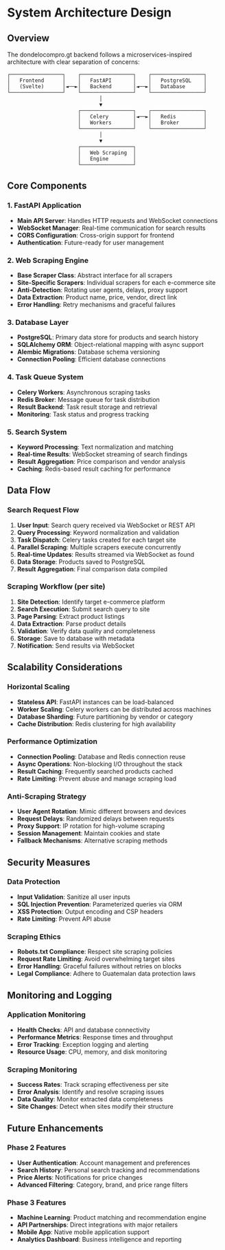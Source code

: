 # System Architecture Design

## Overview
The dondelocompro.gt backend follows a microservices-inspired architecture with clear separation of concerns:

```
┌─────────────────┐    ┌─────────────────┐    ┌─────────────────┐
│   Frontend      │    │   FastAPI       │    │   PostgreSQL    │
│   (Svelte)      │◄──►│   Backend       │◄──►│   Database      │
└─────────────────┘    └─────────────────┘    └─────────────────┘
                              │
                              ▼
                       ┌─────────────────┐    ┌─────────────────┐
                       │   Celery        │◄──►│   Redis         │
                       │   Workers       │    │   Broker        │
                       └─────────────────┘    └─────────────────┘
                              │
                              ▼
                       ┌─────────────────┐
                       │   Web Scraping  │
                       │   Engine        │
                       └─────────────────┘
```

## Core Components

### 1. FastAPI Application
- **Main API Server**: Handles HTTP requests and WebSocket connections
- **WebSocket Manager**: Real-time communication for search results
- **CORS Configuration**: Cross-origin support for frontend
- **Authentication**: Future-ready for user management

### 2. Web Scraping Engine
- **Base Scraper Class**: Abstract interface for all scrapers
- **Site-Specific Scrapers**: Individual scrapers for each e-commerce site
- **Anti-Detection**: Rotating user agents, delays, proxy support
- **Data Extraction**: Product name, price, vendor, direct link
- **Error Handling**: Retry mechanisms and graceful failures

### 3. Database Layer
- **PostgreSQL**: Primary data store for products and search history
- **SQLAlchemy ORM**: Object-relational mapping with async support
- **Alembic Migrations**: Database schema versioning
- **Connection Pooling**: Efficient database connections

### 4. Task Queue System
- **Celery Workers**: Asynchronous scraping tasks
- **Redis Broker**: Message queue for task distribution
- **Result Backend**: Task result storage and retrieval
- **Monitoring**: Task status and progress tracking

### 5. Search System
- **Keyword Processing**: Text normalization and matching
- **Real-time Results**: WebSocket streaming of search findings
- **Result Aggregation**: Price comparison and vendor analysis
- **Caching**: Redis-based result caching for performance

## Data Flow

### Search Request Flow
1. **User Input**: Search query received via WebSocket or REST API
2. **Query Processing**: Keyword normalization and validation
3. **Task Dispatch**: Celery tasks created for each target site
4. **Parallel Scraping**: Multiple scrapers execute concurrently
5. **Real-time Updates**: Results streamed via WebSocket as found
6. **Data Storage**: Products saved to PostgreSQL
7. **Result Aggregation**: Final comparison data compiled

### Scraping Workflow (per site)
1. **Site Detection**: Identify target e-commerce platform
2. **Search Execution**: Submit search query to site
3. **Page Parsing**: Extract product listings
4. **Data Extraction**: Parse product details
5. **Validation**: Verify data quality and completeness
6. **Storage**: Save to database with metadata
7. **Notification**: Send results via WebSocket

## Scalability Considerations

### Horizontal Scaling
- **Stateless API**: FastAPI instances can be load-balanced
- **Worker Scaling**: Celery workers can be distributed across machines
- **Database Sharding**: Future partitioning by vendor or category
- **Cache Distribution**: Redis clustering for high availability

### Performance Optimization
- **Connection Pooling**: Database and Redis connection reuse
- **Async Operations**: Non-blocking I/O throughout the stack
- **Result Caching**: Frequently searched products cached
- **Rate Limiting**: Prevent abuse and manage scraping load

### Anti-Scraping Strategy
- **User Agent Rotation**: Mimic different browsers and devices
- **Request Delays**: Randomized delays between requests
- **Proxy Support**: IP rotation for high-volume scraping
- **Session Management**: Maintain cookies and state
- **Fallback Mechanisms**: Alternative scraping methods

## Security Measures

### Data Protection
- **Input Validation**: Sanitize all user inputs
- **SQL Injection Prevention**: Parameterized queries via ORM
- **XSS Protection**: Output encoding and CSP headers
- **Rate Limiting**: Prevent API abuse

### Scraping Ethics
- **Robots.txt Compliance**: Respect site scraping policies
- **Request Rate Limiting**: Avoid overwhelming target sites
- **Error Handling**: Graceful failures without retries on blocks
- **Legal Compliance**: Adhere to Guatemalan data protection laws

## Monitoring and Logging

### Application Monitoring
- **Health Checks**: API and database connectivity
- **Performance Metrics**: Response times and throughput
- **Error Tracking**: Exception logging and alerting
- **Resource Usage**: CPU, memory, and disk monitoring

### Scraping Monitoring
- **Success Rates**: Track scraping effectiveness per site
- **Error Analysis**: Identify and resolve scraping issues
- **Data Quality**: Monitor extracted data completeness
- **Site Changes**: Detect when sites modify their structure

## Future Enhancements

### Phase 2 Features
- **User Authentication**: Account management and preferences
- **Search History**: Personal search tracking and recommendations
- **Price Alerts**: Notifications for price changes
- **Advanced Filtering**: Category, brand, and price range filters

### Phase 3 Features
- **Machine Learning**: Product matching and recommendation engine
- **API Partnerships**: Direct integrations with major retailers
- **Mobile App**: Native mobile application support
- **Analytics Dashboard**: Business intelligence and reporting


